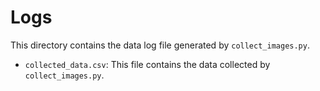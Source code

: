 # Logs

This directory contains the data log file generated by `collect_images.py`.

- `collected_data.csv`: This file contains the data collected by `collect_images.py`.
